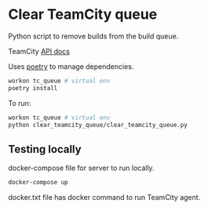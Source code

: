# Clear TeamCity queue

Python script to remove builds from the build queue.

TeamCity [API docs]

Uses [poetry] to manage dependencies.

```bash
workon tc_queue # virtual env
poetry install
```

To run:
```bash
workon tc_queue # virtual env
python clear_teamcity_queue/clear_teamcity_queue.py 
```

## Testing locally

docker-compose file for server to run locally.

```bash
docker-compose up
```

docker.txt file has docker command to run TeamCity agent.

[API docs]: https://www.jetbrains.com/help/teamcity/rest-api.html
[poetry]: https://python-poetry.org/